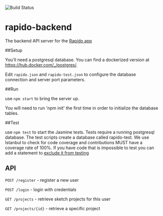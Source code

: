 
![Build Status](https://travis-ci.org/apiacademy/rapido-backend.svg?branch=master)

rapido-backend
==============

The backend API server for the [Rapido app](http://github.com/apiacademy/rapido-web)

##Setup

You'll need a postgresql database.  You can find a dockerized version at https://hub.docker.com/_/postgres/.

Edit `rapido.json` and `rapido-test.json` to configure the database connection and server port parameters.

##Run

use `npm start` to bring the server up.

You will need to run 'npm init' the first time in order to initialize the database tables.

##Test

use `npm test` to start the Jasmine tests.  Tests require a running postgresql database.  The test scripts create a database called rapido-test.  We use Istanbul to check for code coverage and contributions MUST have a coverage rate of 100%.  If you have code that is impossible to test you can add a statement to [exclude it from testing](https://github.com/gotwarlost/istanbul/blob/master/ignoring-code-for-coverage.md)

## API

`POST /register` - register a new user

`POST /login` - login with credentials

`GET /projects` - retrieve sketch projects for this user

`GET /projects/{id}` - retrieve a specific project
